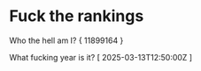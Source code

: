 # Fuck the rankings

Who the hell am I?
{ 11899164 }

What fucking year is it?
[ 2025-03-13T12:50:00Z ]
